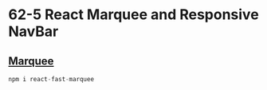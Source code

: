 # 62-5 React Marquee and Responsive NavBar

## [Marquee](https://www.google.com/search?q=react+marquee+js&rlz=1C1VDKB_enBD1028BD1028&sxsrf=APwXEddoYNLgAvGClgyYY84_INFXRAGwfg%3A1682139285354&ei=lWhDZIadFZay4-EPwKGsuAw&ved=0ahUKEwjGu8OU2bz-AhUW2TgGHcAQC8cQ4dUDCBA&uact=5&oq=react+marquee+js&gs_lcp=Cgxnd3Mtd2l6LXNlcnAQAzIGCAAQFhAeMggIABCKBRCGAzIICAAQigUQhgM6CggAEEcQ1gQQsAM6CggAEIoFELADEEM6BAgjECc6CAgAEIoFEJECOgcIABCKBRBDOgsIABCABBCxAxCDAToKCAAQigUQsQMQQ0oECEEYAFCoG1iCKGCHLGgBcAF4AIABfIgBggaSAQMxLjaYAQCgAQGgAQLIAQrAAQE&sclient=gws-wiz-serp)

```jsx
npm i react-fast-marquee
```
